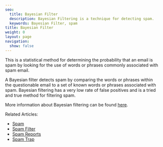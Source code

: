 ```yaml
---
seo:
  title: Bayesian Filter
  description: Bayesian Filtering is a technique for detecting spam.
  keywords: Bayesian Filter, spam
title: Bayesian Filter
weight: 0
layout: page
navigation:
  show: false
---
```


This is a statistical method for determining the probability that an email is spam by looking for the use of words or phrases commonly associated with spam email.

A Bayesian filter detects spam by comparing the words or phrases within the questionable email to a set of known words or phrases associated with spam. Bayesian filtering has a very low rate of false positives and is a tried and true method for filtering spam.

More information about Bayesian filtering can be found [here](https://en.wikipedia.org/wiki/Naive_Bayes_spam_filtering).

Related Articles:

- [Spam]({{root_url}}/glossary/spam/)
- [Spam Filter]({{root_url}}/glossary/spam-filter/)
- [Spam Reports]({{root_url}}/glossary/spam-reports/)
- [Spam Trap]({{root_url}}/glossary/spam-traps/)
